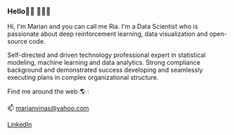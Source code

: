 ### Hello👋🏼 👩🏻‍💻

Hi, I'm Marian and you can call me Ria. I'm a Data Scientist who is passionate about deep reinforcement learning, data visualization and open-source code.

Self-directed and driven technology professional expert in statistical modeling, machine learning and data analytics. Strong compliance background and demonstrated success developing and seamlessly executing plans in complex organizational structure.

Find me around the web 🌎 :

📫  marianvinas@yahoo.com

  [LinkedIn](https://www.linkedin.com/in/marian-vinas/)



<!--
**marianvinas/MarianVinas** is a ✨ _special_ ✨ repository because its `README.md` (this file) appears on your GitHub profile.

Here are some ideas to get you started:

- 🔭 I’m currently working on ...
- 🌱 I’m currently learning ...
- 👯 I’m looking to collaborate on ...
- 🤔 I’m looking for help with ...
- 💬 Ask me about ...
- 📫 How to reach me: ...
- 😄 Pronouns: ...
- ⚡ Fun fact: ...
-->
